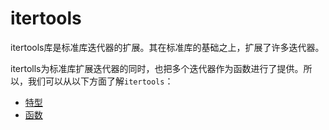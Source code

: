 # itertools

itertools库是标准库迭代器的扩展。其在标准库的基础之上，扩展了许多迭代器。

itertolls为标准库扩展迭代器的同时，也把多个迭代器作为函数进行了提供。所以，我们可以从以下方面了解`itertools`：

- [特型](./trait.md)
- [函数](./fn.md)

